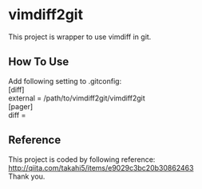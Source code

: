 vimdiff2git
======================
This project is wrapper to use vimdiff in git.

How To Use
----------
Add following setting to .gitconfig:  
[diff]  
  external = /path/to/vimdiff2git/vimdiff2git  
[pager]  
  diff =  

Reference
---------
This project is coded by following reference:  
http://qiita.com/takahi5/items/e9029c3bc20b30862463  
Thank you.

